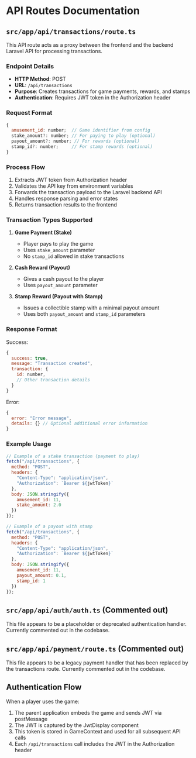 # API Routes Documentation

## `src/app/api/transactions/route.ts`

This API route acts as a proxy between the frontend and the backend Laravel API for processing transactions.

### Endpoint Details

- **HTTP Method**: POST
- **URL**: `/api/transactions`
- **Purpose**: Creates transactions for game payments, rewards, and stamps
- **Authentication**: Requires JWT token in the Authorization header

### Request Format

```javascript
{
  amusement_id: number;  // Game identifier from config
  stake_amount?: number; // For paying to play (optional)
  payout_amount?: number; // For rewards (optional)
  stamp_id?: number;     // For stamp rewards (optional)
}
```

### Process Flow

1. Extracts JWT token from Authorization header
2. Validates the API key from environment variables
3. Forwards the transaction payload to the Laravel backend API
4. Handles response parsing and error states
5. Returns transaction results to the frontend

### Transaction Types Supported

1. **Game Payment (Stake)**
   - Player pays to play the game
   - Uses `stake_amount` parameter
   - No `stamp_id` allowed in stake transactions

2. **Cash Reward (Payout)**
   - Gives a cash payout to the player
   - Uses `payout_amount` parameter

3. **Stamp Reward (Payout with Stamp)**
   - Issues a collectible stamp with a minimal payout amount
   - Uses both `payout_amount` and `stamp_id` parameters

### Response Format

Success:
```javascript
{
  success: true,
  message: "Transaction created",
  transaction: {
    id: number,
    // Other transaction details
  }
}
```

Error:
```javascript
{
  error: "Error message",
  details: {} // Optional additional error information
}
```

### Example Usage

```javascript
// Example of a stake transaction (payment to play)
fetch("/api/transactions", {
  method: "POST",
  headers: {
    "Content-Type": "application/json",
    "Authorization": `Bearer ${jwtToken}`
  },
  body: JSON.stringify({
    amusement_id: 11,
    stake_amount: 2.0
  })
});

// Example of a payout with stamp
fetch("/api/transactions", {
  method: "POST",
  headers: {
    "Content-Type": "application/json",
    "Authorization": `Bearer ${jwtToken}`
  },
  body: JSON.stringify({
    amusement_id: 11,
    payout_amount: 0.1,
    stamp_id: 1
  })
});
```

## `src/app/api/auth/auth.ts` (Commented out)

This file appears to be a placeholder or deprecated authentication handler. Currently commented out in the codebase.

## `src/app/api/payment/route.ts` (Commented out)

This file appears to be a legacy payment handler that has been replaced by the transactions route. Currently commented out in the codebase.

## Authentication Flow

When a player uses the game:
1. The parent application embeds the game and sends JWT via postMessage
2. The JWT is captured by the JwtDisplay component
3. This token is stored in GameContext and used for all subsequent API calls
4. Each `/api/transactions` call includes the JWT in the Authorization header
